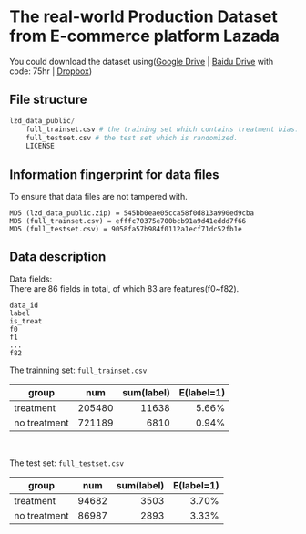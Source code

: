 
# The real-world Production Dataset from E-commerce platform Lazada

You could download the dataset using([Google Drive](https://drive.google.com/file/d/19iSXsbRXJWvuSFHdcLb0Vi9JCP9Fu41s/view?usp=sharing ) | [Baidu Drive](https://pan.baidu.com/s/1CKJvzow7UFGwrdXbkt1mQA) with code: 75hr | [Dropbox](https://www.dropbox.com/s/07r7592h9mfijsb/lzd_data_public.zip?dl=0))


## File structure
```python
lzd_data_public/
    full_trainset.csv # the training set which contains treatment bias.
    full_testset.csv # the test set which is randomized.
    LICENSE
```

## Information fingerprint for data files
To ensure that data files are not tampered with.
```shell
MD5 (lzd_data_public.zip) = 545bb0eae05cca58f0d813a990ed9cba 
MD5 (full_trainset.csv) = efffc70375e700bcb91a9d41eddd7f66
MD5 (full_testset.csv) = 9058fa57b984f0112a1ecf71dc52fb1e
```
## Data description
Data fields:  
There are 86 fields in total, of which 83 are features(f0~f82).
```
data_id
label
is_treat
f0
f1
...
f82
```
The trainning set: `full_trainset.csv`

| group        |   num   |     sum(label) |   E(label=1) |
|--------------|:-------:|---------------:|-------------:|
| treatment    | 205480  |          11638 |5.66%|
| no treatment | 721189  |           6810 |0.94%|
  
&nbsp;

The test set: `full_testset.csv`

| group        |   num   |     sum(label) | E(label=1) |
|--------------|:-------:|---------------:|-----------:|
| treatment    | 94682  |          3503 |      3.70%|
| no treatment | 86987  |           2893 |      3.33% |
